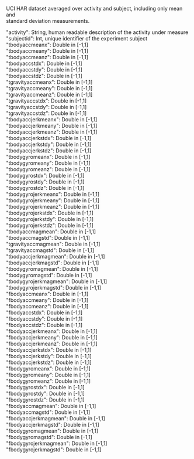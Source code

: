 UCI HAR dataset averaged over activity and subject, including only mean and  
standard deviation measurements.  
  
"activity": String, human readable description of the activity under measure  
"subjectid": Int, unique identifier of the experiment subject  
"tbodyaccmeanx": Double in [-1,1]  
"tbodyaccmeany": Double in [-1,1]  
"tbodyaccmeanz": Double in [-1,1]  
"tbodyaccstdx": Double in [-1,1]  
"tbodyaccstdy": Double in [-1,1]  
"tbodyaccstdz": Double in [-1,1]  
"tgravityaccmeanx": Double in [-1,1]  
"tgravityaccmeany": Double in [-1,1]  
"tgravityaccmeanz": Double in [-1,1]  
"tgravityaccstdx": Double in [-1,1]  
"tgravityaccstdy": Double in [-1,1]  
"tgravityaccstdz": Double in [-1,1]  
"tbodyaccjerkmeanx": Double in [-1,1]  
"tbodyaccjerkmeany": Double in [-1,1]  
"tbodyaccjerkmeanz": Double in [-1,1]  
"tbodyaccjerkstdx": Double in [-1,1]  
"tbodyaccjerkstdy": Double in [-1,1]  
"tbodyaccjerkstdz": Double in [-1,1]  
"tbodygyromeanx": Double in [-1,1]  
"tbodygyromeany": Double in [-1,1]  
"tbodygyromeanz": Double in [-1,1]  
"tbodygyrostdx": Double in [-1,1]  
"tbodygyrostdy": Double in [-1,1]  
"tbodygyrostdz": Double in [-1,1]  
"tbodygyrojerkmeanx": Double in [-1,1]  
"tbodygyrojerkmeany": Double in [-1,1]  
"tbodygyrojerkmeanz": Double in [-1,1]  
"tbodygyrojerkstdx": Double in [-1,1]  
"tbodygyrojerkstdy": Double in [-1,1]  
"tbodygyrojerkstdz": Double in [-1,1]  
"tbodyaccmagmean": Double in [-1,1]  
"tbodyaccmagstd": Double in [-1,1]  
"tgravityaccmagmean": Double in [-1,1]  
"tgravityaccmagstd": Double in [-1,1]  
"tbodyaccjerkmagmean": Double in [-1,1]  
"tbodyaccjerkmagstd": Double in [-1,1]  
"tbodygyromagmean": Double in [-1,1]  
"tbodygyromagstd": Double in [-1,1]  
"tbodygyrojerkmagmean": Double in [-1,1]  
"tbodygyrojerkmagstd": Double in [-1,1]  
"fbodyaccmeanx": Double in [-1,1]  
"fbodyaccmeany": Double in [-1,1]  
"fbodyaccmeanz": Double in [-1,1]  
"fbodyaccstdx": Double in [-1,1]  
"fbodyaccstdy": Double in [-1,1]  
"fbodyaccstdz": Double in [-1,1]  
"fbodyaccjerkmeanx": Double in [-1,1]  
"fbodyaccjerkmeany": Double in [-1,1]  
"fbodyaccjerkmeanz": Double in [-1,1]  
"fbodyaccjerkstdx": Double in [-1,1]  
"fbodyaccjerkstdy": Double in [-1,1]  
"fbodyaccjerkstdz": Double in [-1,1]  
"fbodygyromeanx": Double in [-1,1]  
"fbodygyromeany": Double in [-1,1]  
"fbodygyromeanz": Double in [-1,1]  
"fbodygyrostdx": Double in [-1,1]  
"fbodygyrostdy": Double in [-1,1]  
"fbodygyrostdz": Double in [-1,1]  
"fbodyaccmagmean": Double in [-1,1]  
"fbodyaccmagstd": Double in [-1,1]  
"fbodyaccjerkmagmean": Double in [-1,1]  
"fbodyaccjerkmagstd": Double in [-1,1]  
"fbodygyromagmean": Double in [-1,1]  
"fbodygyromagstd": Double in [-1,1]  
"fbodygyrojerkmagmean": Double in [-1,1]  
"fbodygyrojerkmagstd": Double in [-1,1]  

